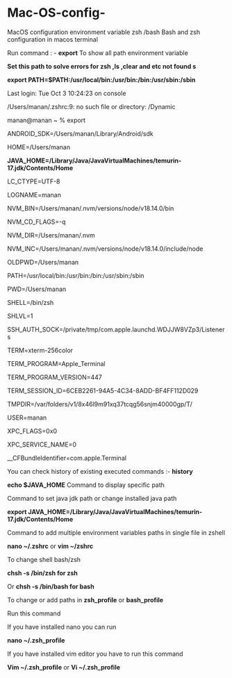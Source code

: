 # Mac-OS-config-
MacOS configuration environment variable zsh /bash
Bash and zsh configuration in macos terminal 





Run command : - **export**  To show all path environment variable



**Set this path to solve errors for zsh ,ls ,clear and etc not found s**

**export PATH=$PATH:/usr/local/bin:/usr/bin:/bin:/usr/sbin:/sbin**




Last login: Tue Oct  3 10:24:23 on console

/Users/manan/.zshrc:9: no such file or directory: /Dynamic

manan@manan ~ % export

ANDROID_SDK=/Users/manan/Library/Android/sdk

HOME=/Users/manan

**JAVA_HOME=/Library/Java/JavaVirtualMachines/temurin-17.jdk/Contents/Home**

LC_CTYPE=UTF-8

LOGNAME=manan

NVM_BIN=/Users/manan/.nvm/versions/node/v18.14.0/bin

NVM_CD_FLAGS=-q

NVM_DIR=/Users/manan/.nvm

NVM_INC=/Users/manan/.nvm/versions/node/v18.14.0/include/node

OLDPWD=/Users/manan

PATH=/usr/local/bin:/usr/bin:/bin:/usr/sbin:/sbin

PWD=/Users/manan

SHELL=/bin/zsh

SHLVL=1

SSH_AUTH_SOCK=/private/tmp/com.apple.launchd.WDJJW8VZp3/Listeners

TERM=xterm-256color

TERM_PROGRAM=Apple_Terminal

TERM_PROGRAM_VERSION=447

TERM_SESSION_ID=6CEB2261-94A5-4C34-8ADD-BF4FF112D029

TMPDIR=/var/folders/v1/8x46l9m91xq37tcqg56snjm40000gp/T/

USER=manan

XPC_FLAGS=0x0

XPC_SERVICE_NAME=0

__CFBundleIdentifier=com.apple.Terminal





You can check history of existing executed commands :- **history**





 **echo $JAVA_HOME**    Command to display specific path



Command to set java jdk path or change installed java path

**export JAVA_HOME=/Library/Java/JavaVirtualMachines/temurin-17.jdk/Contents/Home**





Command to add multiple environment variables  paths in single file  in zshell

**nano ~/.zshrc** or **vim ~/zshrc**



To change shell bash/zsh 

 **chsh -s /bin/zsh for zsh**

Or **chsh -s /bin/bash for bash** 




To change or add paths in **zsh_profile** or **bash_profile** 

Run this command



If you have installed nano you can run 

**nano ~/.zsh_profile**  



If you have installed vim editor you have to run this command

**Vim ~/.zsh_profile**   or **Vi ~/.zsh_profile**







